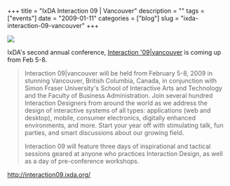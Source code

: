 +++
title = "IxDA Interaction 09 | Vancouver"
description = ""
tags = ["events"]
date = "2009-01-11"
categories = ["blog"]
slug = "ixda-interaction-09-vancouver"
+++



  <div class="notebook-screenshot"><a href="http://interaction09.ixda.org/"><img src="/media/bluga/wt4969e0f28634b.jpg"/></a></div><p>IxDA's second annual conference, <a href="http://interaction09.ixda.org/">Interaction '09|vancouver</a> is coming up from Feb 5-8.</p>
<blockquote><p>Interaction 09|vancouver will be held from February 5-8, 2009 in stunning Vancouver, British Columbia, Canada, in conjunction with Simon Fraser University's School of Interactive Arts and Technology and the Faculty of Business Administration. Join several hundred Interaction Designers from around the world as we address the design of interactive systems of all types: applications (web and desktop), mobile, consumer electronics, digitally enhanced environments, and more. Start your year off with stimulating talk, fun parties, and smart discussions about our growing field.</p>
<p>Interaction 09 will feature three days of inspirational and tactical sessions geared at anyone who practices Interaction Design, as well as a day of pre-conference workshops.</p></blockquote>
    
  <a href="http://interaction09.ixda.org/">http://interaction09.ixda.org/</a>
